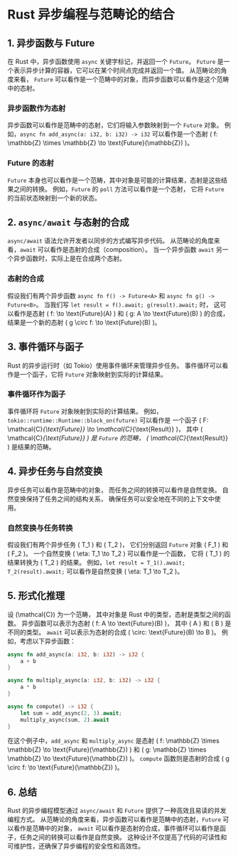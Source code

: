 # Rust 异步编程与范畴论的结合

## 1. 异步函数与 Future

在 Rust 中，异步函数使用 `async` 关键字标记，并返回一个 `Future`。
`Future` 是一个表示异步计算的容器，它可以在某个时间点完成并返回一个值。
从范畴论的角度来看，
`Future` 可以看作是一个范畴中的对象，而异步函数可以看作是这个范畴中的态射。

### **异步函数作为态射**

异步函数可以看作是范畴中的态射，它们将输入参数映射到一个 `Future` 对象。
例如，`async fn add_async(a: i32, b: i32) -> i32`
可以看作是一个态射 \( f: \mathbb{Z} \times \mathbb{Z} \to \text{Future}(\mathbb{Z}) \)。

### **Future 的态射**

`Future` 本身也可以看作是一个范畴，其中对象是可能的计算结果，态射是这些结果之间的转换。
例如，`Future` 的 `poll` 方法可以看作是一个态射，
它将 `Future` 的当前状态映射到一个新的状态。

## 2. `async/await` 与态射的合成

`async/await` 语法允许开发者以同步的方式编写异步代码。
从范畴论的角度来看，`await` 可以看作是态射的合成（composition）。
当一个异步函数 `await` 另一个异步函数时，实际上是在合成两个态射。

### **态射的合成**

假设我们有两个异步函数 `async fn f() -> Future<A>` 和 `async fn g() -> Future<B>`。
当我们写 `let result = f().await; g(result).await;` 时，
这可以看作是态射 \( f: \to \text{Future}(A) \) 和
\( g: A \to \text{Future}(B) \) 的合成，
结果是一个新的态射 \( g \circ f: \to \text{Future}(B) \)。

## 3. 事件循环与函子

Rust 的异步运行时（如 Tokio）使用事件循环来管理异步任务。
事件循环可以看作是一个函子，它将 `Future` 对象映射到实际的计算结果。

### **事件循环作为函子**

事件循环将 `Future` 对象映射到实际的计算结果。
例如，`tokio::runtime::Runtime::block_on(future)`
可以看作是
一个函子 \( F: \mathcal{C}_{\text{Future}} \to \mathcal{C}_{\text{Result}} \)，
其中 \( \mathcal{C}_{\text{Future}} \) 是 `Future` 的范畴，
\( \mathcal{C}_{\text{Result}} \) 是结果的范畴。

## 4. 异步任务与自然变换

异步任务可以看作是范畴中的对象，
而任务之间的转换可以看作是自然变换。
自然变换保持了任务之间的结构关系，
确保任务可以安全地在不同的上下文中使用。

### **自然变换与任务转换**

假设我们有两个异步任务 \( T_1 \) 和 \( T_2 \)，
它们分别返回 `Future` 对象 \( F_1 \) 和 \( F_2 \)。
一个自然变换 \( \eta: T_1 \to T_2 \) 可以看作是一个函数，
它将 \( T_1 \) 的结果转换为 \( T_2 \) 的结果。
例如，`let result = T_1().await; T_2(result).await;`
可以看作是自然变换 \( \eta: T_1 \to T_2 \)。

## 5. 形式化推理

设 \(\mathcal{C}\) 为一个范畴，
其中对象是 Rust 中的类型，态射是类型之间的函数。
异步函数可以表示为态射 \( f: A \to \text{Future}(B) \)，
其中 \( A \) 和 \( B \) 是不同的类型。
`await` 可以表示为态射的合成 \( \circ: \text{Future}(B) \to B \)。
例如，考虑以下异步函数：

```rust
async fn add_async(a: i32, b: i32) -> i32 {
    a + b
}

async fn multiply_async(a: i32, b: i32) -> i32 {
    a * b
}

async fn compute() -> i32 {
    let sum = add_async(2, 3).await;
    multiply_async(sum, 2).await
}
```

在这个例子中，`add_async` 和 `multiply_async` 是态射
\( f: \mathbb{Z} \times \mathbb{Z} \to \text{Future}(\mathbb{Z}) \) 和
\( g: \mathbb{Z} \times \mathbb{Z} \to \text{Future}(\mathbb{Z}) \)。
`compute` 函数则是态射的合成 \( g \circ f: \to \text{Future}(\mathbb{Z}) \)。

## 6. 总结

Rust 的异步编程模型通过 `async/await` 和 `Future` 提供了一种高效且易读的并发编程方式。
从范畴论的角度来看，异步函数可以看作是范畴中的态射，`Future` 可以看作是范畴中的对象，
`await` 可以看作是态射的合成，事件循环可以看作是函子，任务之间的转换可以看作是自然变换。
这种设计不仅提高了代码的可读性和可维护性，还确保了异步编程的安全性和高效性。
